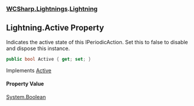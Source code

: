 ### [WCSharp.Lightnings](WCSharp.Lightnings.md 'WCSharp.Lightnings').[Lightning](WCSharp.Lightnings.Lightning.md 'WCSharp.Lightnings.Lightning')

## Lightning.Active Property

Indicates the active state of this IPeriodicAction. Set this to false to disable and dispose this instance.

```csharp
public bool Active { get; set; }
```

Implements [Active](../WCSharp.Events/WCSharp.Events.IPeriodicDisposableAction.Active.md 'WCSharp.Events.IPeriodicDisposableAction.Active')

#### Property Value
[System.Boolean](https://docs.microsoft.com/en-us/dotnet/api/System.Boolean 'System.Boolean')